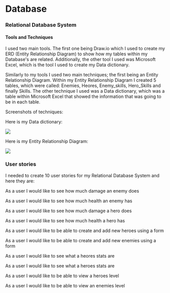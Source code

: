 # Database

### Relational Database System

#### Tools and Techniques
I used two main tools. The first one being Draw.io which I used to create my ERD (Entity Relationship Diagram) to show how my tables within my Database's are related. Additionally, the other tool I used was Microsoft Excel, which is the tool I used to create my Data dictionary.

Similarly to my tools I used two main techniques; the first being an Entity Relationship Diagram. Within my Entity Relationship Diagram I created 5 tables, which were called: Enemies, Heores, Enemy_skills, Hero_Skills and finally Skills. The other technique I used was a Data dictionary, which was a table within Microsoft Excel that showed the information that was going to be in each table.

Screenshots of techniques:

Here is my Data dictionary:

![](https://gyazo.com/1597a2d00e91baa606abdd22fc418c56.png)


Here is my Entity Relationship Diagram:

![](https://gyazo.com/6d11585373bece5d1ef3f1edbb543899.png)

### User stories
I needed to create 10 user stories for my Relational Database System and here they are:

As a user I would like to see how much damage an enemy does

As a user I would like to see how much health an enemy has

As a user I would like to see how much damage a hero does

As a user I would like to see how much health a hero has

As a user I would like to be able to create and add new heroes using a form

As a user I would like to be able to create and add new enemies using a form

As a user I would like to see what a heores stats are

As a user I would like to see what a heroes stats are

As a user I would like to be able to view a heroes level

As a user I would like to be able to view an enemies level

